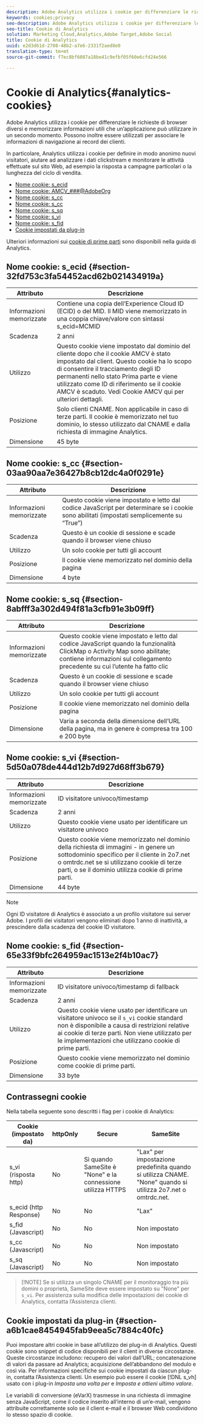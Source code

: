 ```yaml
---
description: Adobe Analytics utilizza i cookie per differenziare le richieste di browser diversi e memorizzare informazioni utili che un’applicazione può utilizzare in un secondo momento. Possono inoltre essere utilizzati per associare le informazioni di navigazione ai record dei clienti.
keywords: cookies;privacy
seo-description: Adobe Analytics utilizza i cookie per differenziare le richieste di browser diversi e memorizzare informazioni utili che un’applicazione può utilizzare in un secondo momento. Possono inoltre essere utilizzati per associare le informazioni di navigazione ai record dei clienti.
seo-title: Cookie di Analytics
solution: Marketing Cloud,Analytics,Adobe Target,Adobe Social
title: Cookie di Analytics
uuid: e2d3d61d-2708-48b2-a7e6-2331f2aed8e0
translation-type: tm+mt
source-git-commit: f7ec8bf6087a18be41c9efbf05f60e6cfd24e566

---
```



# Cookie di Analytics{#analytics-cookies}

Adobe Analytics utilizza i cookie per differenziare le richieste di browser diversi e memorizzare informazioni utili che un’applicazione può utilizzare in un secondo momento. Possono inoltre essere utilizzati per associare le informazioni di navigazione ai record dei clienti.

In particolare, Analytics utilizza i cookie per definire in modo anonimo nuovi visitatori, aiutare ad analizzare i dati clickstream e monitorare le attività effettuate sul sito Web, ad esempio la risposta a campagne particolari o la lunghezza del ciclo di vendita.

* [Nome cookie: s_ecid](../cookies/cookies-mc.md#section-32fd753c3fa54452acd62b021434919a)
* [Nome cookie: AMCV_###@AdobeOrg](../cookies/cookies-mc.md#section-a12aa2a9296940ae82d8921b381b8fb0)
* [Nome cookie: s_cc](../cookies/cookies-analytics.md#section-03aa90aa7e36427b8cb12dc4a0f0291e)
* [Nome cookie: s_cc](../cookies/cookies-analytics.md#section-03aa90aa7e36427b8cb12dc4a0f0291e)
* [Nome cookie: s_sq](../cookies/cookies-analytics.md#section-8abfff3a302d494f81a3cfb91e3b09ff)
* [Nome cookie: s_vi](../cookies/cookies-analytics.md#section-5d50a078de444d12b7d927d68ff3b679)
* [Nome cookie: s_fid](../cookies/cookies-analytics.md#section-65e33f9bfc264959ac1513e2f4b10ac7)
* [Cookie impostati da plug-in](../cookies/cookies-analytics.md#section-a6b1cae8454945fab9eea5c7884c40fc)

Ulteriori informazioni sui [cookie di prime parti](/help/interface/cookies/cookies-first-party.md) sono disponibili nella guida di Analytics.

## Nome cookie: s_ecid {#section-32fd753c3fa54452acd62b021434919a}

| Attributo | Descrizione |
|--- |--- |
| Informazioni memorizzate | Contiene una copia dell’Experience Cloud ID (ECID) o del MID. Il MID viene memorizzato in una coppia chiave/valore con sintassi s_ecid=MCMID | `<ECID>` |
| Scadenza | 2 anni |
| Utilizzo | Questo cookie viene impostato dal dominio del cliente dopo che il cookie AMCV è stato impostato dal client. Questo cookie ha lo scopo di consentire il tracciamento degli ID permanenti nello stato Prima parte e viene utilizzato come ID di riferimento se il cookie AMCV è scaduto. Vedi Cookie AMCV qui per ulteriori dettagli. |
| Posizione | Solo clienti CNAME. Non applicabile in caso di terze parti. Il cookie è memorizzato nel tuo dominio, lo stesso utilizzato dal CNAME e dalla richiesta di immagine Analytics. |
| Dimensione | 45 byte |

## Nome cookie: s_cc {#section-03aa90aa7e36427b8cb12dc4a0f0291e}

| Attributo | Descrizione |
|--- |--- |
| Informazioni memorizzate | Questo cookie viene impostato e letto dal codice JavaScript per determinare se i cookie sono abilitati (impostati semplicemente su “True”) |
| Scadenza | Questo è un cookie di sessione e scade quando il browser viene chiuso |
| Utilizzo | Un solo cookie per tutti gli account |
| Posizione | Il cookie viene memorizzato nel dominio della pagina |
| Dimensione | 4 byte |

## Nome cookie: s_sq {#section-8abfff3a302d494f81a3cfb91e3b09ff}

| Attributo | Descrizione |
|--- |--- |
| Informazioni memorizzate | Questo cookie viene impostato e letto dal codice JavaScript quando la funzionalità ClickMap o Activity Map sono abilitate; contiene informazioni sul collegamento precedente su cui l’utente ha fatto clic |
| Scadenza | Questo è un cookie di sessione e scade quando il browser viene chiuso |
| Utilizzo | Un solo cookie per tutti gli account |
| Posizione | Il cookie viene memorizzato nel dominio della pagina |
| Dimensione | Varia a seconda della dimensione dell’URL della pagina, ma in genere è compresa tra 100 e 200 byte |

## Nome cookie: s_vi {#section-5d50a078de444d12b7d927d68ff3b679}

| Attributo | Descrizione |
|--- |--- |
| Informazioni memorizzate | ID visitatore univoco/timestamp |
| Scadenza | 2 anni |
| Utilizzo | Questo cookie viene usato per identificare un visitatore univoco |
| Posizione | Questo cookie viene memorizzato nel dominio della richiesta di immagini - in genere un sottodominio specifico per il cliente in 2o7.net o omtrdc.net se si utilizzano cookie di terze parti, o se il dominio utilizza cookie di prime parti. |
| Dimensione | 44 byte |

>[!NOTE]
>
>Ogni ID visitatore di Analytics è associato a un profilo visitatore sui server Adobe. I profili dei visitatori vengono eliminati dopo 1 anno di inattività, a prescindere dalla scadenza del cookie ID visitatore.

## Nome cookie: s_fid {#section-65e33f9bfc264959ac1513e2f4b10ac7}

| Attributo | Descrizione |
|--- |--- |
| Informazioni memorizzate | ID visitatore univoco/timestamp di fallback |
| Scadenza | 2 anni |
| Utilizzo | Questo cookie viene usato per identificare un visitatore univoco se il `s_vi` cookie standard non è disponibile a causa di restrizioni relative ai cookie di terze parti. Non viene utilizzato per le implementazioni che utilizzano cookie di prime parti. |
| Posizione | Questo cookie viene memorizzato nel dominio come cookie di prime parti. |
| Dimensione | 33 byte |

## Contrassegni cookie

Nella tabella seguente sono descritti i flag per i cookie di Analytics:

| Cookie (impostato da) | httpOnly | Secure | SameSite |
|--- |--- |--- |--- |
| s_vi (risposta http) | No | Sì quando SameSite è &quot;None&quot; e la connessione utilizza HTTPS | &quot;Lax&quot; per impostazione predefinita quando si utilizza CNAME. &quot;None&quot; quando si utilizza 2o7.net o omtrdc.net. |
| s_ecid (http Response) | No | No | &quot;Lax&quot; |
| s_fid (Javascript) | No | No | Non impostato |
| s_cc (Javascript) | No | No | Non impostato |
| s_sq (Javascript) | No | No | Non impostato |

>[!NOTE] Se si utilizza un singolo CNAME per il monitoraggio tra più domini o proprietà, SameSite deve essere impostato su &quot;None&quot; per `s_vi`. Per assistenza sulla modifica delle impostazioni dei cookie di Analytics, contatta l’Assistenza clienti.

## Cookie impostati da plug-in {#section-a6b1cae8454945fab9eea5c7884c40fc}

Puoi impostare altri cookie in base all’utilizzo dei plug-in di Analytics. Questi cookie sono snippet di codice disponibili per il client in diverse circostanze. Queste circostanze includono: recupero dei valori dall’URL; concatenazione di valori da passare ad Analytics; acquisizione dell’abbandono del modulo e così via. Per informazioni specifiche sui cookie impostati da ciascun plug-in, contatta l’Assistenza clienti. Un esempio può essere il cookie [!DNL s_vh] usato con i plug-in *Imposta una volta per* e *Imposta e ottieni ultimo valore*.

Le variabili di conversione (eVarX) trasmesse in una richiesta di immagine senza JavaScript, come il codice inserito all’interno di un’e-mail, vengono attribuite correttamente solo se il client e-mail e il browser Web condividono lo stesso spazio di cookie.

